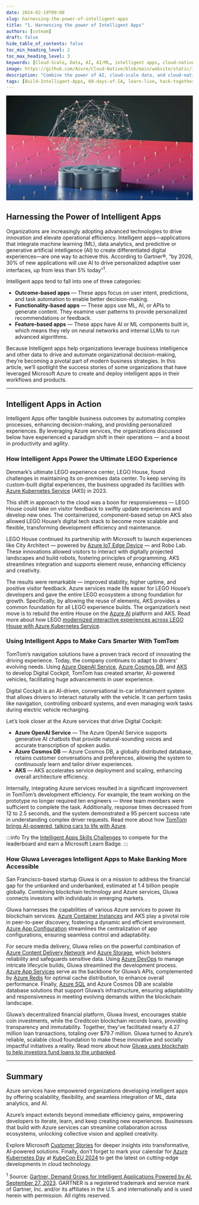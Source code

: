 ```yaml
---
date: 2024-02-19T09:00
slug: harnessing-the-power-of-intelligent-apps
title: "1. Harnessing the power of Intelligent Apps"
authors: [cnteam]
draft: false
hide_table_of_contents: false
toc_min_heading_level: 2
toc_max_heading_level: 3
keywords: [Cloud-Scale, Data, AI, AI/ML, intelligent apps, cloud-native, 60-days, enterprise apps, digital experiences, app modernization]
image: https://github.com/Azure/Cloud-Native/blob/main/website/static/img/ogImage.png
description: "Combine the power of AI, cloud-scale data, and cloud-native app development to create highly differentiated digital experiences. Develop adaptive, responsive, and personalized experiences by building and modernizing intelligent applications with Azure." 
tags: [Build-Intelligent-Apps, 60-days-of-IA, learn-live, hack-together, community-buzz, ask-the-expert, azure-kubernetes-service, azure-functions, azure-openai, azure-container-apps, azure-cosmos-db, github-copilot, github-codespaces, github-actions]
---
```


<head> 
  <meta property="og:url" content="https://azure.github.io/cloud-native/60daysofia/harnessing-the-power-of-intelligent-apps"/>
  <meta property="og:type" content="website"/> 
  <meta property="og:title" content="Build Intelligent Apps | AI Apps on Azure"/> 
  <meta property="og:description" content="In this article, we’ll spotlight the success stories of some organizations that have leveraged Microsoft Azure to create and deploy intelligent apps in their workflows and products."/> 
  <meta property="og:image" content="https://github.com/Azure/Cloud-Native/blob/main/website/static/img/ogImage.png"/> 
  <meta name="twitter:url" content="https://azure.github.io/Cloud-Native/60daysofIA/harnessing-the-power-of-intelligent-apps" /> 
  <meta name="twitter:title" content="Build Intelligent Apps | AI Apps on Azure" />
 <meta name="twitter:description" content="In this article, we’ll spotlight the success stories of some organizations that have leveraged Microsoft Azure to create and deploy intelligent apps in their workflows and products." />
  <meta name="twitter:image" content="https://azure.github.io/Cloud-Native/img/ogImage.png" /> 
  <meta name="twitter:card" content="summary_large_image" /> 
  <meta name="twitter:creator" content="@devanshidiaries" /> 
  <link rel="canonical" href="https://azure.github.io/Cloud-Native/60daysofIA/harnessing-the-power-of-intelligent-apps" /> 
</head> 

<!-- End METADATA -->

![intelligent apps on Azure](../../static/img/60-days-of-ia/blogs/2024-02-19/harnessing-the-power-of-intelligent-apps.jpg)

## Harnessing the Power of Intelligent Apps

Organizations are increasingly adopting advanced technologies to drive innovation and elevate operational efficiency. Intelligent apps—applications that integrate machine learning (ML), data analytics, and predictive or generative artificial intelligence (AI) to create differentiated digital experiences—are one way to achieve this. According to Gartner®, “by 2026, 30% of new applications will use AI to drive personalized adaptive user interfaces, up from less than 5% today”<sup>1</sup>.

Intelligent apps tend to fall into one of three categories:

* **Outcome-based apps** — These apps focus on user intent, predictions, and task automation to enable better decision-making.
* **Functionality-based apps** — These apps use ML, AI, or APIs to generate content. They examine user patterns to provide personalized recommendations or feedback.
* **Feature-based apps** — These apps have AI or ML components built in, which means they rely on neural networks and internal LLMs to run advanced algorithms.

Because Intelligent apps help organizations leverage business intelligence and other data to drive and automate organizational decision-making, they’re becoming a pivotal part of modern business strategies. In this article, we’ll spotlight the success stories of some organizations that have leveraged Microsoft Azure to create and deploy intelligent apps in their workflows and products.

___

## Intelligent Apps in Action

Intelligent Apps offer tangible business outcomes by automating complex processes, enhancing decision-making, and providing personalized experiences. By leveraging Azure services, the organizations discussed below have experienced a paradigm shift in their operations — and a boost in productivity and agility.

### How Intelligent Apps Power the Ultimate LEGO Experience

Denmark’s ultimate LEGO experience center, LEGO House, found challenges in maintaining its on-premises data center. To keep serving its custom-built digital experiences, the business upgraded its facilities with [Azure Kubernetes Service](https://azure.microsoft.com/en-us/products/kubernetes-service/?ocid=buildia24_60days_blogs) (AKS) in 2023.

This shift in approach to the cloud was a boon for responsiveness — LEGO House could take on visitor feedback to swiftly update experiences and develop new ones. The containerized, component-based setup on AKS also allowed LEGO House’s digital tech stack to become more scalable and flexible, transforming development efficiency and maintenance.

LEGO House continued its partnership with Microsoft to launch experiences like City Architect — powered by [Azure IoT Edge Device](https://azure.microsoft.com/en-us/products/iot-edge?ocid=buildia24_60days_blogs) — and Robo Lab. These innovations allowed visitors to interact with digitally projected landscapes and build robots, fostering principles of programming. AKS streamlines integration and supports element reuse, enhancing efficiency and creativity.

The results were remarkable — improved stability, higher uptime, and positive visitor feedback. Azure services made life easier for LEGO House’s developers and gave the entire LEGO ecosystem a strong foundation for growth. Specifically, by allowing the reuse of elements, AKS provides a common foundation for all LEGO experience builds. The organization’s next move is to rebuild the entire House on the [Azure AI](https://azure.microsoft.com/en-us/solutions/ai?ocid=buildia24_60days_blogs) platform and AKS. Read more about how LEGO [modernized interactive experiences across LEGO House with Azure Kubernetes Service](https://customers.microsoft.com/en-us/story/1703088157691224129-lego-house-azure-kubernetes-service-media-and-entertainment-denmark?ocid=buildia24_60days_blogs).

### Using Intelligent Apps to Make Cars Smarter With TomTom

TomTom’s navigation solutions have a proven track record of innovating the driving experience. Today, the company continues to adapt to drivers’ evolving needs. Using [Azure OpenAI Service](https://azure.microsoft.com/en-us/products/ai-services/openai-service/?ocid=buildia24_60days_blogs), [Azure Cosmos DB](https://learn.microsoft.com/en-us/azure/cosmos-db/introduction?ocid=buildia24_60days_blogs), and [AKS](https://azure.microsoft.com/en-us/products/kubernetes-service/?ocid=buildia24_60days_blogs) to develop Digital Cockpit, TomTom has created smarter, AI-powered vehicles, facilitating huge advancements in user experience.

Digital Cockpit is an AI-driven, conversational in-car infotainment system that allows drivers to interact naturally with the vehicle. It can perform tasks like navigation, controlling onboard systems, and even managing work tasks during electric vehicle recharging.

Let’s look closer at the Azure services that drive Digital Cockpit:

* **Azure OpenAI Service** — The Azure OpenAI Service supports generative AI chatbots that provide natural-sounding voices and accurate transcription of spoken audio.
* **Azure Cosmos DB** — Azure Cosmos DB, a globally distributed database, retains customer conversations and preferences, allowing the system to continuously learn and tailor driver experiences.
* **AKS** — AKS accelerates service deployment and scaling, enhancing overall architecture efficiency.

Internally, integrating Azure services resulted in a significant improvement in TomTom’s development efficiency. For example, the team working on the prototype no longer required ten engineers — three team members were sufficient to complete the task. Additionally, response times decreased from 12 to 2.5 seconds, and the system demonstrated a 95 percent success rate in understanding complex driver requests. Read more about how [TomTom brings AI-powered, talking cars to life with Azure](https://customers.microsoft.com/en-us/story/1723808815413508250-tomtom-azure-netherlands?ocid=buildia24_60days_blogs).

:::info
Try the [Intelligent Apps Skills Challenges](https://aka.ms/intelligent-apps/apps-csc?ocid=buildia24_60days_blogs) to compete for the leaderboard and earn a Microsoft Learn Badge.
:::

### How Gluwa Leverages Intelligent Apps to Make Banking More Accessible

San Francisco-based startup Gluwa is on a mission to address the financial gap for the unbanked and underbanked, estimated at 1.4 billion people globally. Combining blockchain technology and Azure services, Gluwa connects investors with individuals in emerging markets. 

Gluwa harnesses the capabilities of various Azure services to power its blockchain services. [Azure Container Instances](https://azure.microsoft.com/en-us/products/container-instances?ocid=buildia24_60days_blogs) and AKS play a pivotal role in peer-to-peer discovery, fostering a dynamic and efficient environment. [Azure App Configuration](https://azure.microsoft.com/en-us/products/app-configuration?ocid=buildia24_60days_blogs) streamlines the centralization of app configurations, ensuring seamless control and adaptability.

For secure media delivery, Gluwa relies on the powerful combination of [Azure Content Delivery Network](https://azure.microsoft.com/en-us/products/cdn?ocid=buildia24_60days_blogs) and [Azure Storage](https://learn.microsoft.com/en-us/azure/storage/common/storage-introduction?ocid=buildia24_60days_blogs), which bolsters reliability and safeguards sensitive data. Using [Azure DevOps](https://azure.microsoft.com/en-us/products/devops?ocid=buildia24_60days_blogs) to manage intricate lifecycle builds, Gluwa streamlined the development process. [Azure App Services](https://azure.microsoft.com/en-us/products/app-service?ocid=buildia24_60days_blogs) serve as the backbone for Gluwa’s APIs, complemented by [Azure Redis](https://azure.microsoft.com/en-us/products/cache?ocid=buildia24_60days_blogs) for optimal cache distribution, to enhance overall performance. Finally, [Azure SQL](https://azure.microsoft.com/en-us/products/azure-sql/database?ocid=buildia24_60days_blogs) and Azure Cosmos DB are scalable database solutions that support Gluwa’s infrastructure, ensuring adaptability and responsiveness in meeting evolving demands within the blockchain landscape.

Gluwa’s decentralized financial platform, Gluwa Invest, encourages stable coin investments, while the Creditcoin blockchain records loans, providing transparency and immutability. Together, they’ve facilitated nearly 4.27 million loan transactions, totaling over $79.7 million. Gluwa turned to Azure’s reliable, scalable cloud foundation to make these innovative and socially impactful initiatives a reality. Read more about how [Gluwa uses blockchain to help investors fund loans to the unbanked](https://customers.microsoft.com/en-us/story/1709609183358710412-gluwa-azure-banking-and-capital-markets-usa?ocid=buildia24_60days_blogs).

___

## Summary

Azure services have empowered organizations developing intelligent apps by offering scalability, flexibility, and seamless integration of ML, data analytics, and AI.

Azure’s impact extends beyond immediate efficiency gains, empowering developers to iterate, learn, and keep creating new experiences. Businesses that build with Azure services can streamline collaboration across ecosystems, unlocking collective vision and applied creativity.

Explore Microsoft [Customer Stories](https://customers.microsoft.com/en-us/home?sq=aks&ff=&p=1&so=story_publish_date%20desc&ocid=buildia24_60days_blogs) for deeper insights into transformative, AI-powered solutions. Finally, don’t forget to mark your calendar for [Azure Kubernetes Day](https://aka.ms/aks-day?ocid=buildia24_60days_blogs) at [KubeCon EU 2024](https://events.linuxfoundation.org/kubecon-cloudnativecon-europe/) to get the latest on cutting-edge developments in cloud technology.

<sup>1</sup> Source: [Gartner, Demand Grows for Intelligent Applications Powered by AI, September 27, 2023](https://www.gartner.com/en/articles/demand-grows-for-intelligent-applications-powered-by-ai). GARTNER is a registered trademark and service mark of Gartner, Inc. and/or its affiliates in the U.S. and internationally and is used herein with permission. All rights reserved.